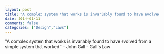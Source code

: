 ```yaml
---
layout: post
title: "A complex system that works is invariably found to have evolved from a simple system that worked."
date: 2014-01-11
comments: false
categories: ["Design","Laws"]
---
```


<span class='quote'>"A complex system that works is invariably found to have evolved from a simple system that worked."</span>
<span class='by'>- John Gall - Gall's Law</span>
